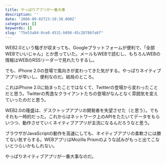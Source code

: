 ```yaml
---
title: やっぱりアプリが一番大事
description: ''
date: '2008-09-02T23:10:38.000Z'
categories: []
keywords: []
slug: "75e53a84-0ce8-4531-b896-45c20786fa8f"
---
```

WEB2.0という騒ぎが収まっても、Googleプラットフォームが便利で、「全部WEBでいいじゃん」とか思っていた。メールもWEBで読むし、もちろんWEBの情報はWEBのRSSリーダーで見れたりするし。

でも、iPhone 2.0の登場で風向きが変わってきた気がする。やっぱりネイティブアプリが早いし、便利なのだ。結局のところ。

これはiPhone 2.0に始まったことではなくて、Twitterの登場から変わったことだと思う。Twitterの秀逸なクライアントたちの登場がなんとなく雰囲気を変えていったのだと思う。

WEB2.0の隆盛は、デスクトップアプリの開発者を失望させた（と思う）。でもそれも一時的だった。これからはネットワーク上のAPIをたたいてデータをもらいつつ、動作させていくネイティブアプリが主流になるんだろうなと思う。

ブラウザがJavaScriptの動作を高速にしても、ネイティブアプリの柔軟さには勝てない気すらする。WEBアプリはMozilla Prismのような試みがもっと出てこないとつらいかもしれない。

やっぱりネイティブアプリが一番大事なのだ。